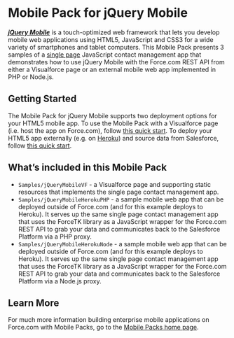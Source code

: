 # Mobile Pack for jQuery Mobile

***[jQuery Mobile](http://jquerymobile.com/)*** is a touch-optimized web framework that lets you develop mobile web applications using HTML5, JavaScript and CSS3 for a wide variety of smartphones and tablet computers. This Mobile Pack presents 3 samples of a [single page](http://en.wikipedia.org/wiki/Single-page_application) JavaScript contact management app that demonstrates how to use jQuery Mobile with the Force.com REST API from either a Visualforce page or an external mobile web app implemented in PHP or Node.js.

## Getting Started

The Mobile Pack for jQuery Mobile supports two deployment options for your HTML5 mobile app. To use the Mobile Pack with a Visualforce page (i.e. host the app on Force.com), follow [this quick start](http://events.developerforce.com/mobile/getting-started/html5#jquery). To deploy your HTML5 app externally (e.g. on [Heroku](http://www.heroku.com/)) and source data from Salesforce, follow [this quick start](http://events.developerforce.com/mobile/getting-started/html5#jquery-heroku).
 
## What’s included in this Mobile Pack

* `Samples/jQueryMobileVF` - a Visualforce page and supporting static resources that implements the single page contact management app.
* `Samples/jQueryMobileHerokuPHP` - a sample mobile web app that can be deployed outside of Force.com (and for this example deploys to Heroku). It serves up the same single page contact management app that uses the ForceTK library as a JavaScript wrapper for the Force.com REST API to grab your data and communicates back to the Salesforce Platform via a PHP proxy.
* `Samples/jQueryMobileHerokuNode` - a sample mobile web app that can be deployed outside of Force.com (and for this example deploys to Heroku). It serves up the same single page contact management app that uses the ForceTK library as a JavaScript wrapper for the Force.com REST API to grab your data and communicates back to the Salesforce Platform via a Node.js proxy.
 
## Learn More

For much more information building enterprise mobile applications on Force.com with Mobile Packs, go to the [Mobile Packs home page](https://events.developerforce.com/mobile/services/mobile-packs).